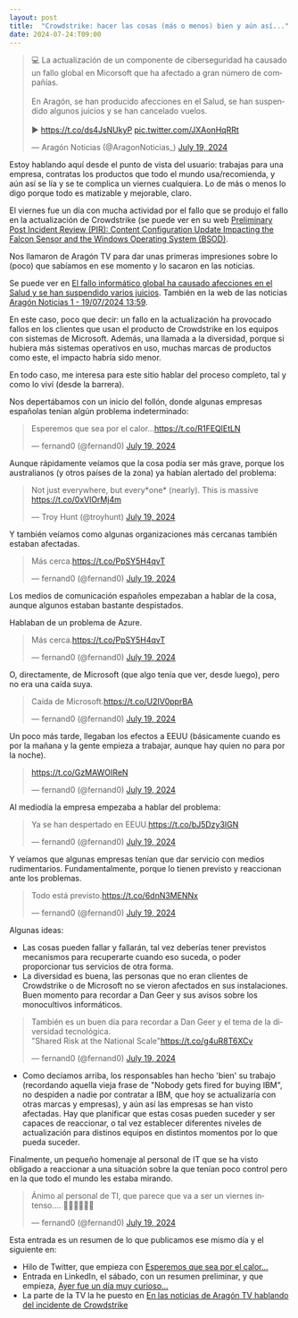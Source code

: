 ```yaml
---
layout: post
title:  "Crowdstrike: hacer las cosas (más o menos) bien y aún así..."
date: 2024-07-24:T09:00
---
```


<blockquote class="twitter-tweet"><p lang="es" dir="ltr">💻 La actualización de un componente de ciberseguridad ha causado un fallo global en Micorsoft que ha afectado a gran número de compañías.<br><br>En Aragón, se han producido afecciones en el Salud, se han suspendido algunos juicios y se han cancelado vuelos.<br><br>▶️ <a href="https://t.co/ds4JsNUkyP">https://t.co/ds4JsNUkyP</a> <a href="https://t.co/JXAonHqRRt">pic.twitter.com/JXAonHqRRt</a></p>&mdash; Aragón Noticias (@AragonNoticias_) <a href="https://twitter.com/AragonNoticias_/status/1814287336257052940?ref_src=twsrc%5Etfw">July 19, 2024</a></blockquote> <script async src="https://platform.twitter.com/widgets.js" charset="utf-8"></script>

Estoy hablando aquí desde el punto de vista del usuario: trabajas para una empresa, contratas los productos que todo el mundo usa/recomienda, y aún así se lía y se te complica un viernes cualquiera. Lo de más o menos lo digo porque todo es matizable y mejorable, claro.

El viernes fue un día con mucha actividad por el fallo que se produjo el fallo en la actualización de Crowdstrike (se puede ver en su web [Preliminary Post Incident Review (PIR): Content Configuration Update Impacting the Falcon Sensor and the Windows Operating System (BSOD)](https://www.crowdstrike.com/blog/falcon-content-update-preliminary-post-incident-report/).

Nos llamaron de Aragón TV para dar unas primeras impresiones sobre lo (poco) que sabíamos en ese momento y lo sacaron en las noticias.

Se puede ver en [El fallo informático global ha causado afecciones en el Salud y se han suspendido varios juicios](https://www.cartv.es/aragonnoticias/noticias/el-sistema-informatico-del-salud-se-ve-afectado-por-el-fallo-de-microsoft). También en la web de las noticias [Aragón Noticias 1 - 19/07/2024 13:59](https://alacarta.aragontelevision.es/informativos/aragon-noticias-1-19072024-1359).

En este caso, poco que decir: un fallo en la actualización ha provocado fallos en los clientes que usan el producto de Crowdstrike en los equipos con sistemas de Microsoft.
Además, una llamada a la diversidad, porque si hubiera más sistemas operativos en uso, muchas marcas de productos como este, el impacto habría sido menor.

En todo caso, me interesa para este sitio hablar del proceso completo, tal y como lo viví (desde la barrera).

Nos depertábamos con un inicio del follón, donde algunas empresas españolas tenían algún problema indeterminado:

<blockquote class="twitter-tweet"><p lang="es" dir="ltr">Esperemos que sea por el calor...<a href="https://t.co/R1FEQlEtLN">https://t.co/R1FEQlEtLN</a></p>&mdash; fernand0 (@fernand0) <a href="https://twitter.com/fernand0/status/1814188716111319216?ref_src=twsrc%5Etfw">July 19, 2024</a></blockquote> <script async src="https://platform.twitter.com/widgets.js" charset="utf-8"></script>

Aunque rápidamente veíamos que la cosa podía ser más grave, porque los australianos (y otros países de la zona) ya habían alertado del problema:

<blockquote class="twitter-tweet"><p lang="en" dir="ltr">Not just everywhere, but every*one* (nearly). This is massive <a href="https://t.co/0xVlOrMj4m">https://t.co/0xVlOrMj4m</a></p>&mdash; Troy Hunt (@troyhunt) <a href="https://twitter.com/troyhunt/status/1814181333561966743?ref_src=twsrc%5Etfw">July 19, 2024</a></blockquote> <script async src="https://platform.twitter.com/widgets.js" charset="utf-8"></script>

Y también veíamos como algunas organizaciones más cercanas también estaban afectadas.

<blockquote class="twitter-tweet"><p lang="es" dir="ltr">Más cerca.<a href="https://t.co/PpSY5H4qvT">https://t.co/PpSY5H4qvT</a></p>&mdash; fernand0 (@fernand0) <a href="https://twitter.com/fernand0/status/1814199821068079418?ref_src=twsrc%5Etfw">July 19, 2024</a></blockquote> <script async src="https://platform.twitter.com/widgets.js" charset="utf-8"></script>

Los medios de comunicación españoles empezaban a hablar de la cosa, aunque algunos estaban bastante despistados.

Hablaban de un problema de Azure.

<blockquote class="twitter-tweet"><p lang="es" dir="ltr">Más cerca.<a href="https://t.co/PpSY5H4qvT">https://t.co/PpSY5H4qvT</a></p>&mdash; fernand0 (@fernand0) <a href="https://twitter.com/fernand0/status/1814199821068079418?ref_src=twsrc%5Etfw">July 19, 2024</a></blockquote> <script async src="https://platform.twitter.com/widgets.js" charset="utf-8"></script>

O, directamente, de Microsoft (que algo tenía que ver, desde luego), pero no era una caída suya.

<blockquote class="twitter-tweet"><p lang="pt" dir="ltr">Caída de Microsoft.<a href="https://t.co/U2IV0pprBA">https://t.co/U2IV0pprBA</a></p>&mdash; fernand0 (@fernand0) <a href="https://twitter.com/fernand0/status/1814206008694059277?ref_src=twsrc%5Etfw">July 19, 2024</a></blockquote> <script async src="https://platform.twitter.com/widgets.js" charset="utf-8"></script>

Un poco más tarde, llegaban los efectos a EEUU (básicamente cuando es por la mañana y la gente empieza a trabajar, aunque hay quien no para por la noche).

<blockquote class="twitter-tweet"><p lang="zxx" dir="ltr"><a href="https://t.co/GzMAWOIReN">https://t.co/GzMAWOIReN</a></p>&mdash; fernand0 (@fernand0) <a href="https://twitter.com/fernand0/status/1814214736591884711?ref_src=twsrc%5Etfw">July 19, 2024</a></blockquote> <script async src="https://platform.twitter.com/widgets.js" charset="utf-8"></script>

Al mediodía la empresa empezaba a hablar del problema:

<blockquote class="twitter-tweet"><p lang="es" dir="ltr">Ya se han despertado en EEUU.<a href="https://t.co/bJ5Dzy3IGN">https://t.co/bJ5Dzy3IGN</a></p>&mdash; fernand0 (@fernand0) <a href="https://twitter.com/fernand0/status/1814254499529183318?ref_src=twsrc%5Etfw">July 19, 2024</a></blockquote> <script async src="https://platform.twitter.com/widgets.js" charset="utf-8"></script>

Y veíamos que algunas empresas tenían que dar servicio con medios rudimentarios.
Fundamentalmente, porque lo tienen previsto y reaccionan ante los problemas.

<blockquote class="twitter-tweet"><p lang="es" dir="ltr">Todo está previsto.<a href="https://t.co/6dnN3MENNx">https://t.co/6dnN3MENNx</a></p>&mdash; fernand0 (@fernand0) <a href="https://twitter.com/fernand0/status/1814295775624810689?ref_src=twsrc%5Etfw">July 19, 2024</a></blockquote> <script async src="https://platform.twitter.com/widgets.js" charset="utf-8"></script>

Algunas ideas:

- Las cosas pueden fallar y fallarán, tal vez deberías tener previstos mecanismos para recuperarte cuando eso suceda, o poder proporcionar tus servicios de otra forma.
- La diversidad es buena, las personas que no eran clientes de Crowdstrike o de Microsoft no se vieron afectados en sus instalaciones. Buen momento para recordar a Dan Geer y sus avisos sobre los monocultivos informáticos.

<blockquote class="twitter-tweet"><p lang="es" dir="ltr">También es un buen día para recordar a Dan Geer y el tema de la diversidad tecnológica.<br>&quot;Shared Risk at the National Scale&quot;<a href="https://t.co/g4uR8T6XCv">https://t.co/g4uR8T6XCv</a></p>&mdash; fernand0 (@fernand0) <a href="https://twitter.com/fernand0/status/1814217203102654473?ref_src=twsrc%5Etfw">July 19, 2024</a></blockquote> <script async src="https://platform.twitter.com/widgets.js" charset="utf-8"></script>

- Como decíamos arriba, los responsables han hecho 'bien' su trabajo (recordando aquella vieja frase de  "Nobody gets fired for buying IBM", no despiden a nadie por contratar a IBM, que hoy se actualizaría con otras marcas y empresas), y aún así las empresas se han visto afectadas. Hay que planificar que estas cosas pueden suceder y ser capaces de reaccionar, o tal vez establecer diferentes niveles de actualización para distinos equipos en distintos momentos por lo que pueda suceder.

Finalmente, un pequeño homenaje al personal de IT que se ha visto obligado a reaccionar a una situación sobre la que tenían poco control pero en la que todo el mundo les estaba mirando.

<blockquote class="twitter-tweet"><p lang="es" dir="ltr">Ánimo al personal de TI, que parece que va a ser un viernes intenso.... 🤞🏼🤞🏼🤞🏼</p>&mdash; fernand0 (@fernand0) <a href="https://twitter.com/fernand0/status/1814193942235111718?ref_src=twsrc%5Etfw">July 19, 2024</a></blockquote> <script async src="https://platform.twitter.com/widgets.js" charset="utf-8"></script>

Esta entrada es un resumen de lo que publicamos ese mismo día y el siguiente en:

- Hilo de Twitter, que empieza con [Esperemos que sea por el calor...](https://x.com/fernand0/status/1814188716111319216)
- Entrada en LinkedIn, el sábado, con un resumen preliminar, y que empieza, [Ayer fue un día muy curioso...](https://www.linkedin.com/posts/fernand0_arag%C3%B3n-noticias-aragonnoticias-on-x-activity-7220297374827487232-HbxJ?utm_source=share&utm_medium=member_desktop)
- La parte de la TV la he puesto en [En las noticias de Aragón TV hablando del incidente de Crowdstrike](http://webdiis.unizar.es/~ftricas/blog/enlosmedios/2024-07-18-09-00.html)
